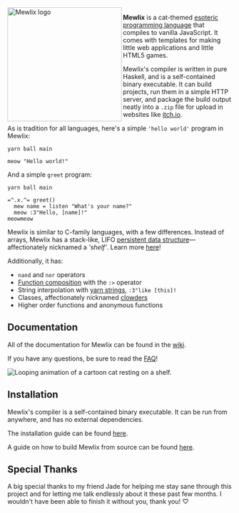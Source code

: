 <img align="left" width="256" height="256" src="logo.svg" alt="Mewlix logo">

**Mewlix** is a cat-themed [esoteric programming language](https://en.wikipedia.org/wiki/Esoteric_programming_language) that compiles to vanilla JavaScript. It comes with templates for making little web applications and little HTML5 games.

Mewlix's compiler is written in pure Haskell, and is a self-contained binary executable. It can build projects, run them in a simple HTTP server, and package the build output neatly into a `.zip` file for upload in websites like [itch.io](https://itch.io/).

As is tradition for all languages, here's a simple `'hello world'` program in Mewlix:
```mewlix
yarn ball main 

meow "Hello world!"
```
And a simple `greet` program:
```mewlix
yarn ball main

=^.x.^= greet()
  mew name = listen "What's your name?"
  meow :3"Hello, [name]!"
meowmeow
```

Mewlix is similar to C-family languages, with a few differences. Instead of arrays, Mewlix has a stack-like, LIFO [persistent data structure](https://en.wikipedia.org/wiki/Persistent_data_structure)—affectionately nicknamed a *'shelf'*. Learn more [here](https://github.com/KBMackenzie/mewlix/wiki/Shelf)!

Additionally, it has:
- `nand` and `nor` operators
- [Function composition](https://github.com/KBMackenzie/mewlix/wiki/Operators#function-composition) with the `:>` operator
- String interpolation with [yarn strings](https://github.com/KBMackenzie/mewlix/wiki/Expressions#yarn-strings), `:3"like [this]!`
- Classes, affectionately nicknamed [clowders](https://github.com/KBMackenzie/mewlix/wiki/Clowders)
- Higher order functions and anonymous functions

## Documentation
All of the documentation for Mewlix can be found in the [wiki](https://github.com/KBMackenzie/mewlix/wiki).

If you have any questions, be sure to read the [FAQ](https://github.com/KBMackenzie/mewlix/wiki/FAQ)!

![Looping animation of a cartoon cat resting on a shelf.](https://github.com/KBMackenzie/mewlix/wiki/imgs/cat-shelf.webp)

## Installation
Mewlix's compiler is a self-contained binary executable. It can be run from anywhere, and has no external dependencies.

The installation guide can be found [here](./INSTALL.md).

A guide on how to build Mewlix from source can be found [here](./INSTALL.md#build-from-source).

## Special Thanks
A big special thanks to my friend Jade for helping me stay sane through this project and for letting me talk endlessly about it these past few months. I wouldn't have been able to finish it without you, thank you! ♡
